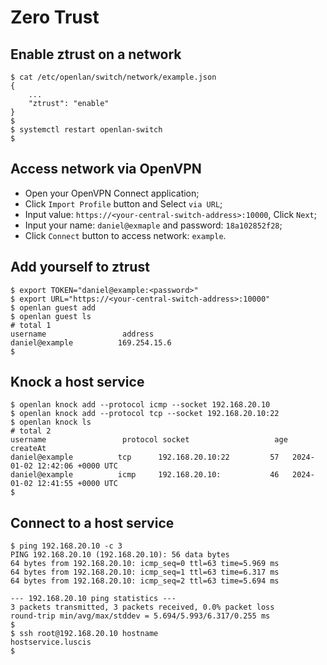 # Zero Trust 

## Enable ztrust on a network
```
$ cat /etc/openlan/switch/network/example.json
{
	...
	"ztrust": "enable"
}
$
$ systemctl restart openlan-switch
$
```

## Access network via OpenVPN

* Open your OpenVPN Connect application;
* Click `Import Profile` button and Select `via URL`;
* Input value: `https://<your-central-switch-address>:10000`, Click `Next`;
* Input your name: `daniel@exmaple` and password: `18a102852f28`;
* Click `Connect` button to access network: `example`.

## Add yourself to ztrust
```
$ export TOKEN="daniel@example:<password>"
$ export URL="https://<your-central-switch-address>:10000"
$ openlan guest add
$ openlan guest ls
# total 1
username                 address
daniel@example          169.254.15.6
$
```

## Knock a host service
```
$ openlan knock add --protocol icmp --socket 192.168.20.10
$ openlan knock add --protocol tcp --socket 192.168.20.10:22
$ openlan knock ls
# total 2
username                 protocol socket                   age  createAt
daniel@example          tcp      192.168.20.10:22         57   2024-01-02 12:42:06 +0000 UTC
daniel@example          icmp     192.168.20.10:           46   2024-01-02 12:41:55 +0000 UTC
$
```

## Connect to a host service
```
$ ping 192.168.20.10 -c 3
PING 192.168.20.10 (192.168.20.10): 56 data bytes
64 bytes from 192.168.20.10: icmp_seq=0 ttl=63 time=5.969 ms
64 bytes from 192.168.20.10: icmp_seq=1 ttl=63 time=6.317 ms
64 bytes from 192.168.20.10: icmp_seq=2 ttl=63 time=5.694 ms

--- 192.168.20.10 ping statistics ---
3 packets transmitted, 3 packets received, 0.0% packet loss
round-trip min/avg/max/stddev = 5.694/5.993/6.317/0.255 ms
$
$ ssh root@192.168.20.10 hostname
hostservice.luscis
$
```